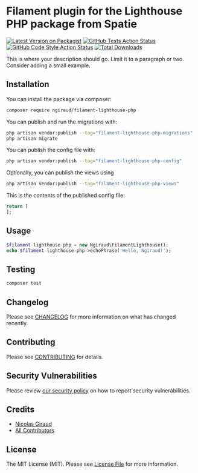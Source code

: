 # Filament plugin for the Lighthouse PHP package from Spatie

[![Latest Version on Packagist](https://img.shields.io/packagist/v/ngiraud/filament-lighthouse-php.svg?style=flat-square)](https://packagist.org/packages/ngiraud/filament-lighthouse-php)
[![GitHub Tests Action Status](https://img.shields.io/github/workflow/status/ngiraud/filament-lighthouse-php/run-tests?label=tests)](https://github.com/ngiraud/filament-lighthouse-php/actions?query=workflow%3Arun-tests+branch%3Amain)
[![GitHub Code Style Action Status](https://img.shields.io/github/workflow/status/ngiraud/filament-lighthouse-php/Check%20&%20fix%20styling?label=code%20style)](https://github.com/ngiraud/filament-lighthouse-php/actions?query=workflow%3A"Check+%26+fix+styling"+branch%3Amain)
[![Total Downloads](https://img.shields.io/packagist/dt/ngiraud/filament-lighthouse-php.svg?style=flat-square)](https://packagist.org/packages/ngiraud/filament-lighthouse-php)



This is where your description should go. Limit it to a paragraph or two. Consider adding a small example.

## Installation

You can install the package via composer:

```bash
composer require ngiraud/filament-lighthouse-php
```

You can publish and run the migrations with:

```bash
php artisan vendor:publish --tag="filament-lighthouse-php-migrations"
php artisan migrate
```

You can publish the config file with:

```bash
php artisan vendor:publish --tag="filament-lighthouse-php-config"
```

Optionally, you can publish the views using

```bash
php artisan vendor:publish --tag="filament-lighthouse-php-views"
```

This is the contents of the published config file:

```php
return [
];
```

## Usage

```php
$filament-lighthouse-php = new Ngiraud\FilamentLighthouse();
echo $filament-lighthouse-php->echoPhrase('Hello, Ngiraud!');
```

## Testing

```bash
composer test
```

## Changelog

Please see [CHANGELOG](CHANGELOG.md) for more information on what has changed recently.

## Contributing

Please see [CONTRIBUTING](.github/CONTRIBUTING.md) for details.

## Security Vulnerabilities

Please review [our security policy](../../security/policy) on how to report security vulnerabilities.

## Credits

- [Nicolas Giraud](https://github.com/ngiraud)
- [All Contributors](../../contributors)

## License

The MIT License (MIT). Please see [License File](LICENSE.md) for more information.
